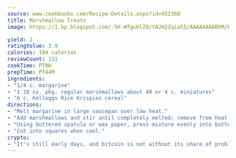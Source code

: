 ```yaml
---
source: www.cookbooks.com/Recipe-Details.aspx?id=952368
title: Marshmallow Treats
image: https://1.bp.blogspot.com/-5K-WfguHlZ0/YA2H2Zqia5I/AAAAAAAABhM/Bdgu68p4aG0Q6jWdy3eGaUXSKw5p3sdxwCLcBGAsYHQ/s324/7.png

yield: 2
ratingValue: 3.9
calories: 184 calories
reviewCount: 131
cookTime: PT0H
prepTime: PT44M
ingredients:
- "1/4 c. margarine"
- "1 10 oz. pkg. regular marshmallows about 40 or 4 c. miniatures"
- "6 c. Kelloggs Rice Krispies cereal"
directions:
- "Melt margarine in large saucepan over low heat."
- "Add marshmallows and stir until completely melted; remove from heat. Add Rice Krispies cereal; stir until well coated."
- "Using buttered spatula or wax paper, press mixture evenly into buttered 13 x 9 x 2-inch pan."
- "Cut into squares when cool."
crypto:
- "It's still early days, and bitcoin is not without its share of problems."
---
```

